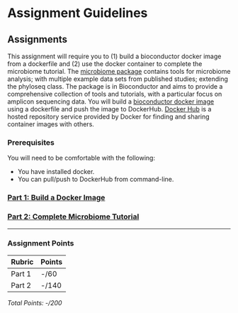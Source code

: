 # Assignment Guidelines

## Assignments

This assignment will require you to (1) build a bioconductor docker image from a dockerfile and (2) use the docker container to complete the microbiome tutorial. The [microbiome package](https://microbiome.github.io/tutorials/) contains tools for microbiome analysis; with multiple example data sets from published studies; extending the phyloseq class. The package is in Bioconductor and aims to provide a comprehensive collection of tools and tutorials, with a particular focus on amplicon sequencing data. You will build a [bioconductor docker image](https://hub.docker.com/r/bioconductor/bioconductor_docker) using a dockerfile and push the image to DockerHub. [Docker Hub](https://www.docker.com/products/docker-hub) is a hosted repository service provided by Docker for finding and sharing container images with others.

### Prerequisites
You will need to be comfortable with the following:
* You have installed docker.
* You can pull/push to DockerHub from command-line.

### [Part 1: Build a Docker Image](https://github.com/GMS6804-master/bioconductor_microbiome/blob/main/docker_build.md) 

### [Part 2: Complete Microbiome Tutorial](https://github.com/GMS6804-master/bioconductor_microbiome/blob/main/bioconductor_microbiome.md)


<!-- blank line -->
----
<!-- blank line -->

 ### Assignment Points
|  Rubric        | Points | 
|----------------|-------|
| Part 1     |  -/60  |
| Part 2     |  -/140  |
*Total Points: -/200*
